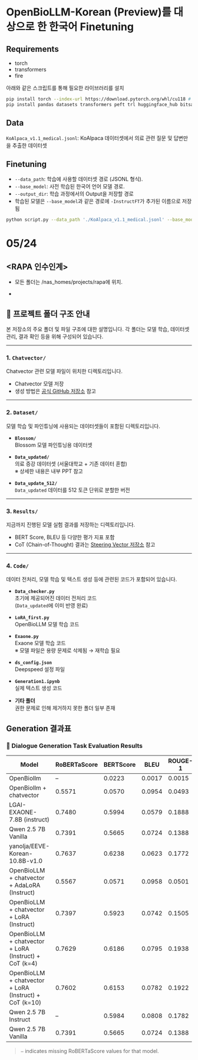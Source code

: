 # OpenBioLLM-Korean (Preview)를 대상으로 한 한국어 Finetuning

## Requirements

* torch
* transformers
* fire

아래와 같은 스크립트를 통해 필요한 라이브러리를 설치

```bash
pip install torch --index-url https://download.pytorch.org/whl/cu118 # change to your CUDA version
pip install pandas datasets transformers peft trl huggingface_hub bitsandbytes
```

## Data

  `KoAlpaca_v1.1_medical.jsonl`: KoAlpaca 데이터셋에서 의료 관련 질문 및 답변만을 추출한 데이터셋

## Finetuning

* `--data_path`: 학습에 사용할 데이터셋 경로 (JSONL 형식).
* `--base_model`: 사전 학습된 한국어 언어 모델 경로.
* `--output_dir`: 학습 과정에서의 Output을 저장할 경로
* 학습된 모델은 `--base_model`과 같은 경로에 `-InstructFT`가 추가된 이름으로 저장됨

```bash
python script.py --data_path './KoAlpaca_v1.1_medical.jsonl' --base_model '../ChatVector/ckpt/Llama-3-8B-OpenBioLLM-Korean' --output_dir './outputs'
```



# 05/24

## <RAPA 인수인계>
-	모든 폴더는 /nas_homes/projects/rapa에 위치.

-	
## 📁 프로젝트 폴더 구조 안내

본 저장소의 주요 폴더 및 파일 구조에 대한 설명입니다. 각 폴더는 모델 학습, 데이터셋 관리, 결과 확인 등을 위해 구성되어 있습니다.

---

### 1. `Chatvector/`
Chatvector 관련 모델 파일이 위치한 디렉토리입니다.  
- Chatvector 모델 저장  
- 생성 방법은 [공식 GitHub 저장소](https://github.com/Marker-Inc-Korea/COT_steering/tree/main) 참고

---

### 2. `Dataset/`
모델 학습 및 파인튜닝에 사용되는 데이터셋들이 포함된 디렉토리입니다.

- **`Blossom/`**  
  Blossom 모델 파인튜닝용 데이터셋

- **`Data_updated/`**  
  의료 증강 데이터셋 (서울대학교 + 기존 데이터 혼합)  
  ※ 상세한 내용은 내부 PPT 참고

- **`Data_update_512/`**  
  `Data_updated` 데이터를 512 토큰 단위로 분할한 버전

---

### 3. `Results/`
지금까지 진행된 모델 실험 결과를 저장하는 디렉토리입니다.

- BERT Score, BLEU 등 다양한 평가 지표 포함  
- CoT (Chain-of-Thought) 결과는 [Steering Vector 저장소](https://github.com/Marker-Inc-Korea/COT_steering/tree/main) 참고

---

### 4. `Code/`
데이터 전처리, 모델 학습 및 텍스트 생성 등에 관련된 코드가 포함되어 있습니다.

- **`Data_checker.py`**  
  초기에 제공되어진 데이터 전처리 코드  
  (`Data_updated`에 이미 반영 완료)

- **`LoRA_first.py`**  
  OpenBioLLM 모델 학습 코드

- **`Exaone.py`**  
  Exaone 모델 학습 코드  
  ※ 모델 파일은 용량 문제로 삭제됨 → 재학습 필요

- **`ds_config.json`**  
  Deepspeed 설정 파일

- **`Generation1.ipynb`**  
  실제 텍스트 생성 코드

- **기타 폴더**  
  권한 문제로 인해 제거하지 못한 폴더 일부 존재


## Generation 결과표

### 🧾 Dialogue Generation Task Evaluation Results

| Model | RoBERTaScore | BERTScore | BLEU | ROUGE-1 | ROUGE-2 | ROUGE-L | METEOR |
|-------|--------------|-----------|------|----------|----------|----------|--------|
| OpenBiollm | – | 0.0223 | 0.0017 | 0.0015 | 0.0004 | 0.0015 | 0.0048 |
| OpenBiollm + chatvector | 0.5571 | 0.0570 | 0.0954 | 0.0493 | 0.0903 | 0.0903 | 0.2267 |
| LGAI-EXAONE-7.8B (instruct) | 0.7480 | 0.5994 | 0.0579 | 0.1888 | 0.0918 | 0.1757 | 0.2619 |
| Qwen 2.5 7B Vanilla | 0.7391 | 0.5665 | 0.0724 | 0.1388 | 0.0767 | 0.1341 | 0.2354 |
| yanolja/EEVE-Korean-10.8B-v1.0 | 0.7637 | 0.6238 | 0.0623 | 0.1772 | 0.1010 | 0.1682 | 0.2397 |
| OpenBioLLM + chatvector + AdaLoRA (Instruct) | 0.5567 | 0.0571 | 0.0958 | 0.0501 | 0.0907 | 0.2265 | 0.2265 |
| OpenBioLLM + chatvector + LoRA (Instruct) | 0.7397 | 0.5923 | 0.0742 | 0.1505 | 0.0906 | 0.1449 | 0.2306 |
| OpenBioLLM + chatvector + LoRA (Instruct) + CoT (k=4) | 0.7629 | 0.6186 | 0.0795 | 0.1938 | 0.1104 | 0.1833 | 0.2985 |
| OpenBioLLM + chatvector + LoRA (Instruct) + CoT (k=10) | 0.7602 | 0.6153 | 0.0782 | 0.1922 | 0.1070 | 0.1813 | 0.2955 |
| Qwen 2.5 7B Instruct | – | 0.5984 | 0.0808 | 0.1782 | 0.0959 | 0.1688 | 0.2741 |
| Qwen 2.5 7B Vanilla | 0.7391 | 0.5665 | 0.0724 | 0.1388 | 0.0767 | 0.1341 | 0.2354 |

> `–` indicates missing RoBERTaScore values for that model.

